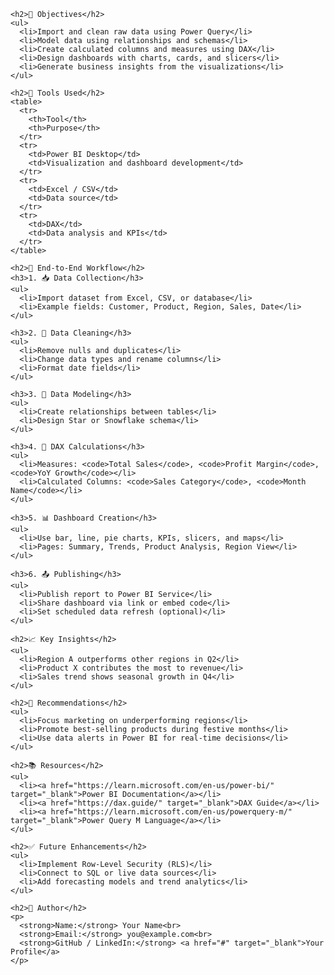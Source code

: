 <!DOCTYPE html>
<html lang="en">
<head>
  <meta charset="UTF-8">
 
</head>
<body>
 

    <h2>🎯 Objectives</h2>
    <ul>
      <li>Import and clean raw data using Power Query</li>
      <li>Model data using relationships and schemas</li>
      <li>Create calculated columns and measures using DAX</li>
      <li>Design dashboards with charts, cards, and slicers</li>
      <li>Generate business insights from the visualizations</li>
    </ul>

    <h2>🧪 Tools Used</h2>
    <table>
      <tr>
        <th>Tool</th>
        <th>Purpose</th>
      </tr>
      <tr>
        <td>Power BI Desktop</td>
        <td>Visualization and dashboard development</td>
      </tr>
      <tr>
        <td>Excel / CSV</td>
        <td>Data source</td>
      </tr>
      <tr>
        <td>DAX</td>
        <td>Data analysis and KPIs</td>
      </tr>
    </table>

    <h2>🔄 End-to-End Workflow</h2>
    <h3>1. 📥 Data Collection</h3>
    <ul>
      <li>Import dataset from Excel, CSV, or database</li>
      <li>Example fields: Customer, Product, Region, Sales, Date</li>
    </ul>

    <h3>2. 🧹 Data Cleaning</h3>
    <ul>
      <li>Remove nulls and duplicates</li>
      <li>Change data types and rename columns</li>
      <li>Format date fields</li>
    </ul>

    <h3>3. 🔗 Data Modeling</h3>
    <ul>
      <li>Create relationships between tables</li>
      <li>Design Star or Snowflake schema</li>
    </ul>

    <h3>4. 📐 DAX Calculations</h3>
    <ul>
      <li>Measures: <code>Total Sales</code>, <code>Profit Margin</code>, <code>YoY Growth</code></li>
      <li>Calculated Columns: <code>Sales Category</code>, <code>Month Name</code></li>
    </ul>

    <h3>5. 📊 Dashboard Creation</h3>
    <ul>
      <li>Use bar, line, pie charts, KPIs, slicers, and maps</li>
      <li>Pages: Summary, Trends, Product Analysis, Region View</li>
    </ul>

    <h3>6. 📤 Publishing</h3>
    <ul>
      <li>Publish report to Power BI Service</li>
      <li>Share dashboard via link or embed code</li>
      <li>Set scheduled data refresh (optional)</li>
    </ul>

    <h2>📈 Key Insights</h2>
    <ul>
      <li>Region A outperforms other regions in Q2</li>
      <li>Product X contributes the most to revenue</li>
      <li>Sales trend shows seasonal growth in Q4</li>
    </ul>

    <h2>📝 Recommendations</h2>
    <ul>
      <li>Focus marketing on underperforming regions</li>
      <li>Promote best-selling products during festive months</li>
      <li>Use data alerts in Power BI for real-time decisions</li>
    </ul>

    <h2>📚 Resources</h2>
    <ul>
      <li><a href="https://learn.microsoft.com/en-us/power-bi/" target="_blank">Power BI Documentation</a></li>
      <li><a href="https://dax.guide/" target="_blank">DAX Guide</a></li>
      <li><a href="https://learn.microsoft.com/en-us/powerquery-m/" target="_blank">Power Query M Language</a></li>
    </ul>

    <h2>✅ Future Enhancements</h2>
    <ul>
      <li>Implement Row-Level Security (RLS)</li>
      <li>Connect to SQL or live data sources</li>
      <li>Add forecasting models and trend analytics</li>
    </ul>

    <h2>👤 Author</h2>
    <p>
      <strong>Name:</strong> Your Name<br>
      <strong>Email:</strong> you@example.com<br>
      <strong>GitHub / LinkedIn:</strong> <a href="#" target="_blank">Your Profile</a>
    </p>
  </div>
</body>
</html>
